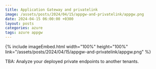 ```yaml
---
title: Application Gateway and privatelink
image: /assets/posts/2024/04/15/appgw-and-privatelink/appgw.png
date: 2024-04-15 06:00:00 +0300
layout: posts
categories: azure
tags: azure appgw
---
```


<!--

-->

{% include imageEmbed.html width="100%" height="100%" link="/assets/posts/2024/04/15/appgw-and-privatelink/appgw.png" %}

TBA: Analyze your deployed  private endpoints to another tenants.